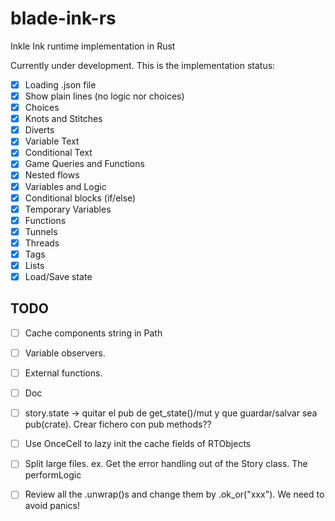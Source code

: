# blade-ink-rs
Inkle Ink runtime implementation in Rust

Currently under development. This is the implementation status:

- [x] Loading .json file
- [x] Show plain lines (no logic nor choices)
- [x] Choices
- [x] Knots and Stitches
- [x] Diverts
- [x] Variable Text
- [x] Conditional Text
- [x] Game Queries and Functions
- [x] Nested flows
- [x] Variables and Logic
- [x] Conditional blocks (if/else)
- [x] Temporary Variables
- [x] Functions
- [x] Tunnels
- [x] Threads
- [x] Tags
- [x] Lists
- [x] Load/Save state

## TODO

- [ ] Cache components string in Path
- [ ] Variable observers.
- [ ] External functions.
- [ ] Doc

- [ ] story.state -> quitar el pub de get_state()/mut y que guardar/salvar sea pub(crate). Crear fichero con pub methods??
- [ ] Use OnceCell to lazy init the cache fields of RTObjects
- [ ] Split large files. ex. Get the error handling out of the Story class. The performLogic 
- [ ] Review all the .unwrap()s and change them by .ok_or("xxx"). We need to avoid panics!

